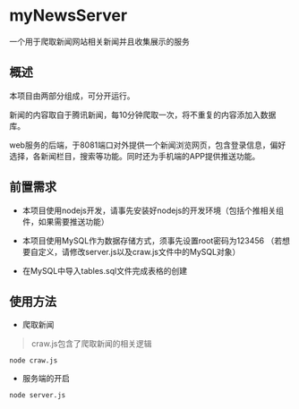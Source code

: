 myNewsServer
=========

一个用于爬取新闻网站相关新闻并且收集展示的服务  

概述
-------

本项目由两部分组成，可分开运行。  

新闻的内容取自于腾讯新闻，每10分钟爬取一次，将不重复的内容添加入数据库。  

web服务的后端，于8081端口对外提供一个新闻浏览网页，包含登录信息，偏好选择，各新闻栏目，搜索等功能。同时还为手机端的APP提供推送功能。

前置需求
-------

* 本项目使用nodejs开发，请事先安装好nodejs的开发环境（包括个推相关组件，如果需要推送功能）

* 本项目使用MySQL作为数据存储方式，须事先设置root密码为123456
（若想要自定义，请修改server.js以及craw.js文件中的MySQL对象）

* 在MySQL中导入tables.sql文件完成表格的创建

使用方法
-------

* 爬取新闻  

> craw.js包含了爬取新闻的相关逻辑  

```
node craw.js
```

* 服务端的开启  

```
node server.js
```